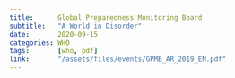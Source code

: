 ```yaml
---
title:      Global Preparedness Monitoring Board
subtitle:   "A World in Disorder"
date:       2020-09-15
categories: WHO
tags:       [who, pdf]
link:       "/assets/files/events/GPMB_AR_2019_EN.pdf"
---
```

